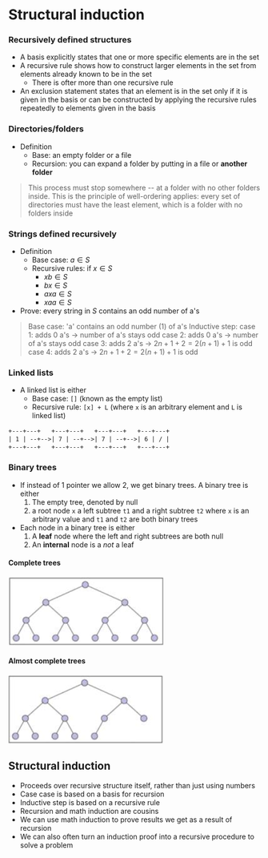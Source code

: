 # Structural induction

### Recursively defined structures

- A basis explicitly states that one or more specific elements are in the set
- A recursive rule shows how to construct larger elements in the set from elements already known to be in the set
	- There is ofter more than one recursive rule
- An exclusion statement states that an element is in the set only if it is given in the basis or can be constructed by applying the recursive rules repeatedly to elements given in the basis

### Directories/folders

- Definition
	- Base: an empty folder or a file
	- Recursion: you can expand a folder by putting in a file or **another folder**

> This process must stop somewhere -- at a folder with no other folders inside.
> This is the principle of well-ordering applies: every set of directories must have the least element, which is a folder with no folders inside

### Strings defined recursively

- Definition
	- Base case: $a \in S$
	- Recursive rules: if $x \in S$
		- $xb \in S$
		- $bx \in S$
		- $axa \in S$
		- $xaa \in S$
- Prove: every string in $S$ contains an odd number of a's

> Base case:
> 	'a' contains an odd number (1) of a's
> Inductive step:
> 	case 1:
> 		adds 0 a's -> number of a's stays odd
> 	case 2:
> 		adds 0 a's -> number of a's stays odd
> 	case 3:
> 		adds 2 a's -> $2n + 1 + 2 = 2(n + 1) + 1$ is odd
> 	case 4:
> 		adds 2 a's -> $2n + 1 + 2 = 2(n + 1) + 1$ is odd

### Linked lists

- A linked list is either
	- Base case: `[]` (known as the empty list)
	- Recursive rule: `[x] + L` (where `x` is an arbitrary element and `L` is linked list)

```
+---+---+   +---+---+   +---+---+   +---+---+
| 1 | --+-->| 7 | --+-->| 7 | --+-->| 6 | / |
+---+---+   +---+---+   +---+---+   +---+---+
```

### Binary trees

- If instead of 1 pointer we allow 2, we get binary trees. A binary tree is either
	1) The empty tree, denoted by null
	2) a root node `x` a left subtree `t1` and a right subtree `t2` where `x` is an arbitrary value and `t1` and `t2` are both binary trees
- Each node in a binary tree is either
	1) A **leaf** node where the left and right subtrees are both null
	2) An **internal** node is a *not* a leaf

#### Complete trees

![Complete Tree](./figures/complete-tree.png)

#### Almost complete trees

![Almost Complete Tree](./figures/almost-complete-tree.png)

## Structural induction

- Proceeds over recursive structure itself, rather than just using numbers
- Case case is based on a basis for recursion
- Inductive step is based on a recursive rule
- Recursion and math induction are cousins
- We can use math induction to prove results we get as a result of recursion
- We can also often turn an induction proof into a recursive procedure to solve a problem